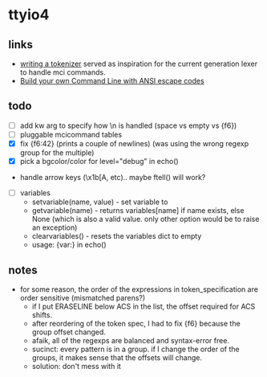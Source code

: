 # ttyio4

## links

- [writing a tokenizer](https://docs.python.org/3/library/re.html#writing-a-tokenizer) served as inspiration for the current generation lexer to handle mci commands.
- [Build your own Command Line with ANSI escape codes](https://www.lihaoyi.com/post/BuildyourownCommandLinewithANSIescapecodes.html)

## todo

- [ ] add kw arg to specify how \n is handled (space vs empty vs {f6})
- [ ] pluggable mcicommand tables
- [x] fix {f6:42} (prints a couple of newlines) (was using the wrong regexp group for the multiple)
- [x] pick a bgcolor/color for level="debug" in echo()
- handle arrow keys (\x1b[A, etc).. maybe ftell() will work?
- [ ] variables
  * setvariable(name, value) - set variable <name> to <value>
  * getvariable(name) - returns variables[name] if name exists, else None (which is also a valid value. only other option would be to raise an exception)
  * clearvariables() - resets the variables dict to empty
  * usage: {var:<name>} in echo()

## notes

- for some reason, the order of the expressions in token_specification are order sensitive (mismatched parens?)
  * if I put ERASELINE below ACS in the list, the offset required for ACS shifts.
  * after reordering of the token spec, I had to fix {f6} because the group offset changed.
  * afaik, all of the regexps are balanced and syntax-error free.
  * sucinct: every pattern is in a group. if I change the order of the groups, it makes sense that the offsets will change.
  * solution: don't mess with it
